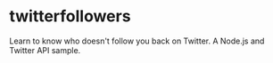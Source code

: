 # twitterfollowers
Learn to know who doesn't follow you back on Twitter. A Node.js and Twitter API sample.
